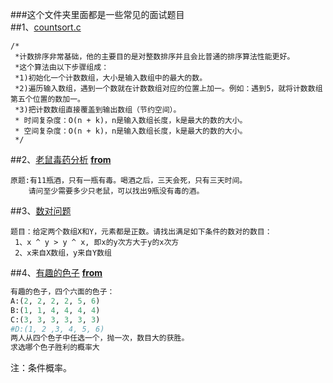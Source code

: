 ###这个文件夹里面都是一些常见的面试题目  
##1、[countsort.c](countsort.c)
```
/*
 *计数排序非常基础，他的主要目的是对整数排序并且会比普通的排序算法性能更好。
 *这个算法由以下步骤组成：
 *1)初始化一个计数数组，大小是输入数组中的最大的数。
 *2)遍历输入数组，遇到一个数就在计数数组对应的位置上加一。例如：遇到5，就将计数数组第五个位置的数加一。
 *3)把计数数组直接覆盖到输出数组（节约空间）。
 * 时间复杂度：O(n + k)，n是输入数组长度，k是最大的数的大小。
 * 空间复杂度：O(n + k)，n是输入数组长度，k是最大的数的大小。
 */
 ```
 
 ##2、[老鼠毒药分析](laoshuduyao.py) [**from**](https://gist.github.com/sing1ee/6137554)   
 ```
 原题:有11瓶酒，只有一瓶有毒。喝酒之后，三天会死，只有三天时间。  
     请问至少需要多少只老鼠，可以找出9瓶没有毒的酒。
 ```
 ##3、[数对问题](shuduiwenti.py)  
 ```
 题目：给定两个数组X和Y，元素都是正数。请找出满足如下条件的数对的数目：
  1、x ^ y > y ^ x, 即x的y次方大于y的x次方
  2、x来自X数组，y来自Y数组
 ```
 ##4、[有趣的色子](fun1.py) [**from**](http://qgc.qq.com/279243335/t/4)  
```python
有趣的色子，四个六面的色子：
A:(2, 2, 2, 2, 5, 6)
B:(1, 1, 4, 4, 4, 4)
C:(3, 3, 3, 3, 3, 3)
#D:(1, 2 ,3, 4, 5, 6)
两人从四个色子中任选一个，抛一次，数目大的获胜。
求选哪个色子胜利的概率大
```
  注：条件概率。
 
